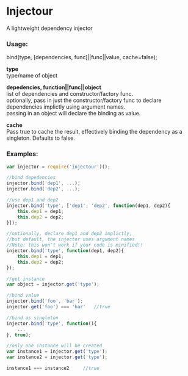 # Injectour

A lightweight dependency injector

### Usage:

bind(type, [dependencies, func]||func||value, cache=false);

**type**  
type/name of object

**depedencies, function||func||object**  
list of dependencies and constructor/factory func.  
optionally, pass in just the constructor/factory func to declare dependencies implictly using argument names.  
passing in an object will declare the binding as value.

**cache**  
Pass true to cache the result, effectively binding the dependency as a singleton. Defaults to false.

### Examples:

```javascript
var injector = require('injectour')();

//bind depedencies
injector.bind('dep1', ...);
injector.bind('dep2', ...);

//use dep1 and dep2
injector.bind('type', ['dep1', 'dep2', function(dep1, dep2){
	this.dep1 = dep1;
	this.dep2 = dep2;
}]);

//optionally, declare dep1 and dep2 implictly,
//but default, the injector uses argument names
//Note: this won't work if your code is minified!!
injector.bind('type', function(dep1, dep2){
	this.dep1 = dep1;
	this.dep2 = dep2;
});

//get instance
var object = injector.get('type');

//bind value
injector.bind('foo', 'bar');
injector.get('foo') === 'bar'	//true

//bind as singleton
injector.bind('type', function(){ 
	...
}, true);

//only one instance will be created
var instance1 = injector.get('type');
var instance2 = injector.get('type');

instance1 === instance2 	//true
```